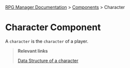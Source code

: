 [RPG Manager Documentation](../../index.md) >
[Components](index.md) >
Character

# Character Component

A `character` is the `character` of a player.

> **Relevant links**
>
> [Data Structure of a character](../data/character/index.md)
